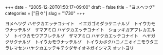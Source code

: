 +++
date = "2005-12-20T01:50:17+09:00"
draft = false
title = "ヨメヘツグ"
categories = ["日々"]
slug = "1730"
+++

ヨメヘツグ
ハヤクカエッテコナイト　イエガゴミダラケニナルゾ　トイウカモウナッテルゾ　ザマアミロ
ハヤクカエッテコナイト　ショッキガアフレカエルゾ　トイウカモウアフレテルゾ　ザマアミロ
ハヤクカエッテコナイト　ヘヤガクサクナルゾ　トイウカモウナッテルゾ　トイウカボクハコノニオイニモウタエラレマセンハヤクカエッテキテクダサイオネガイシマス
オットヨリ
